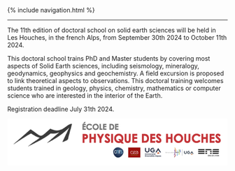 {% include navigation.html %}

---

The 11th edition of doctoral school on solid earth sciences will be held in Les Houches, in the french Alps, from September 30th 2024 to October 11th 2024.

This doctoral school trains PhD and Master students by covering most aspects of Solid Earth sciences, including seismology, mineralogy, geodynamics, geophysics and geochemistry. A field excursion is  proposed to link theoretical aspects to observations. This doctoral training welcomes students trained in geology, physics, chemistry, mathematics or computer science who are interested in the interior of the Earth.

Registration deadline July 31th 2024.


![test](/docs/assets/images/bandeau_logos_2020.png)


